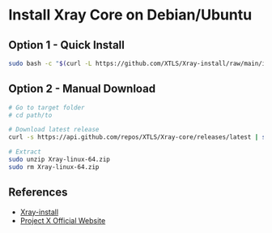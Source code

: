 # Install Xray Core on Debian/Ubuntu

## Option 1 - Quick Install

```bash
sudo bash -c "$(curl -L https://github.com/XTLS/Xray-install/raw/main/install-release.sh)" @ install
```

## Option 2 - Manual Download

```bash
# Go to target folder
# cd path/to

# Download latest release
curl -s https://api.github.com/repos/XTLS/Xray-core/releases/latest | sed 's/[()",{}]/ /g; s/ /\n/g' | grep "https.*releases/download.*/*.Xray-linux-64\.zip$" | wget -qi -

# Extract
sudo unzip Xray-linux-64.zip
sudo rm Xray-linux-64.zip
```

## References

- [Xray-install](https://github.com/XTLS/Xray-install)
- [Project X Official Website](https://xtls.github.io/)
